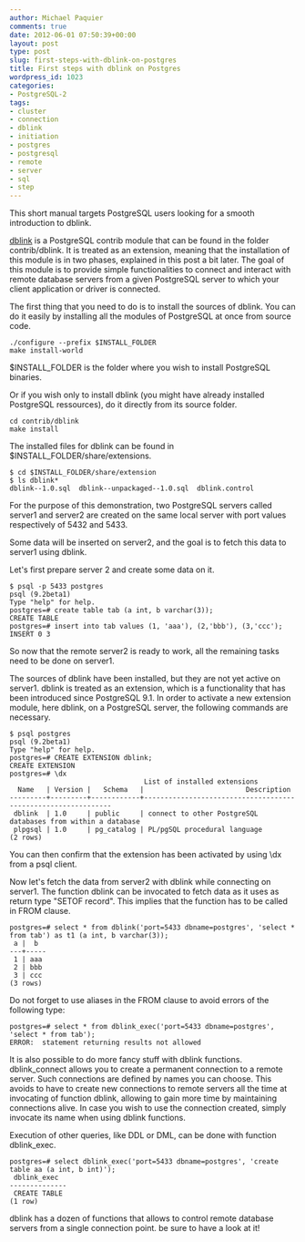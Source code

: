 ```yaml
---
author: Michael Paquier
comments: true
date: 2012-06-01 07:50:39+00:00
layout: post
type: post
slug: first-steps-with-dblink-on-postgres
title: First steps with dblink on Postgres
wordpress_id: 1023
categories:
- PostgreSQL-2
tags:
- cluster
- connection
- dblink
- initiation
- postgres
- postgresql
- remote
- server
- sql
- step
---
```


This short manual targets PostgreSQL users looking for a smooth introduction to dblink.

[dblink](http://www.postgresql.org/docs/9.1/static/dblink.html) is a PostgreSQL contrib module that can be found in the folder contrib/dblink. It is treated as an extension, meaning that the installation of this module is in two phases, explained in this post a bit later.
The goal of this module is to provide simple functionalities to connect and interact with remote database servers from a given PostgreSQL server to which your client application or driver is connected.

The first thing that you need to do is to install the sources of dblink. You can do it easily by installing all the modules of PostgreSQL at once from source code.

    ./configure --prefix $INSTALL_FOLDER
    make install-world

$INSTALL_FOLDER is the folder where you wish to install PostgreSQL binaries.

Or if you wish only to install dblink (you might have already installed PostgreSQL ressources), do it directly from its source folder.

    cd contrib/dblink
    make install

The installed files for dblink can be found in $INSTALL_FOLDER/share/extensions.

    $ cd $INSTALL_FOLDER/share/extension
    $ ls dblink*
    dblink--1.0.sql  dblink--unpackaged--1.0.sql  dblink.control

For the purpose of this demonstration, two PostgreSQL servers called server1 and server2 are created on the same local server with port values respectively of 5432 and 5433.

Some data will be inserted on server2, and the goal is to fetch this data to server1 using dblink.

Let's first prepare server 2 and create some data on it.

    $ psql -p 5433 postgres
    psql (9.2beta1)
    Type "help" for help.
    postgres=# create table tab (a int, b varchar(3));
    CREATE TABLE
    postgres=# insert into tab values (1, 'aaa'), (2,'bbb'), (3,'ccc');  
    INSERT 0 3

So now that the remote server2 is ready to work, all the remaining tasks need to be done on server1.

The sources of dblink have been installed, but they are not yet active on server1. dblink is treated as an extension, which is a functionality that has been introduced since PostgreSQL 9.1. In order to activate a new extension module, here dblink, on a PostgreSQL server, the following commands are necessary.

    $ psql postgres
    psql (9.2beta1)
    Type "help" for help.
    postgres=# CREATE EXTENSION dblink;
    CREATE EXTENSION
    postgres=# \dx
                                     List of installed extensions
      Name   | Version |   Schema   |                         Description                          
    ---------+---------+------------+--------------------------------------------------------------
     dblink  | 1.0     | public     | connect to other PostgreSQL databases from within a database
     plpgsql | 1.0     | pg_catalog | PL/pgSQL procedural language
    (2 rows)

You can then confirm that the extension has been activated by using \dx from a psql client.

Now let's fetch the data from server2 with dblink while connecting on server1. The function dblink can be invocated to fetch data as it uses as return type "SETOF record". This implies that the function has to be called in FROM clause.

    postgres=# select * from dblink('port=5433 dbname=postgres', 'select * from tab') as t1 (a int, b varchar(3));
     a |  b  
    ---+-----
     1 | aaa
     2 | bbb
     3 | ccc
    (3 rows)

Do not forget to use aliases in the FROM clause to avoid errors of the following type:

    postgres=# select * from dblink_exec('port=5433 dbname=postgres', 'select * from tab');
    ERROR:  statement returning results not allowed

It is also possible to do more fancy stuff with dblink functions.
dblink_connect allows you to create a permanent connection to a remote server. Such connections are defined by names you can choose. This avoids to have to create new connections to remote servers all the time at invocating of function dblink, allowing to gain more time by maintaining connections alive. In case you wish to use the connection created, simply invocate its name when using dblink functions.

Execution of other queries, like DDL or DML, can be done with function dblink_exec.

    postgres=# select dblink_exec('port=5433 dbname=postgres', 'create table aa (a int, b int)');
     dblink_exec  
    --------------
     CREATE TABLE
    (1 row)

dblink has a dozen of functions that allows to control remote database servers from a single connection point.
be sure to have a look at it!
